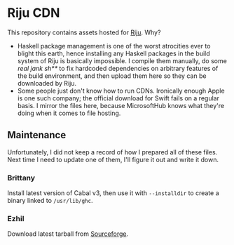 # Riju CDN

This repository contains assets hosted for
[Riju](https://github.com/raxod502/riju). Why?

* Haskell package management is one of the worst atrocities ever to
  blight this earth, hence installing any Haskell packages in the
  build system of Riju is basically impossible. I compile them
  manually, do some *real jank sh\*\** to fix hardcoded dependencies
  on arbitrary features of the build environment, and then upload them
  here so they can be downloaded by Riju.
* Some people just don't know how to run CDNs. Ironically enough Apple
  is one such company; the official download for Swift fails on a
  regular basis. I mirror the files here, because MicrosoftHub knows
  what they're doing when it comes to file hosting.

## Maintenance

Unfortunately, I did not keep a record of how I prepared all of these
files. Next time I need to update one of them, I'll figure it out and
write it down.

### Brittany

Install latest version of Cabal v3, then use it with `--installdir` to
create a binary linked to `/usr/lib/ghc`.

### Ezhil

Download latest tarball from
[Sourceforge](https://sourceforge.net/projects/ezhillang/files/Linux-Ubuntu-64bit/).
